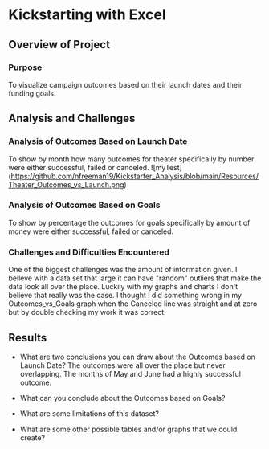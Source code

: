 
# Kickstarting with Excel

## Overview of Project

### Purpose
To visualize campaign outcomes based on their launch dates and their funding goals.
## Analysis and Challenges

### Analysis of Outcomes Based on Launch Date
To show by month how many outcomes for theater specifically by number were either successful, failed or canceled. 
![myTest] (https://github.com/nfreeman19/Kickstarter_Analysis/blob/main/Resources/Theater_Outcomes_vs_Launch.png)

### Analysis of Outcomes Based on Goals
To show by percentage the outcomes for goals specifically by amount of money were either successful, failed or canceled.

### Challenges and Difficulties Encountered
One of the biggest challenges was the amount of information given. I beileve with a data set that large it can have "random" outliers that make the data look all over the place. Luckily with my graphs and charts I don't believe that really was the case. I thought I did something wrong in my Outcomes_vs_Goals graph when the Canceled line was straight and at zero but by double checking my work it was correct. 

## Results

- What are two conclusions you can draw about the Outcomes based on Launch Date?
The outcomes were all over the place but never overlapping. The months of May and June had a highly successful outcome.

- What can you conclude about the Outcomes based on Goals?

- What are some limitations of this dataset?

- What are some other possible tables and/or graphs that we could create?
